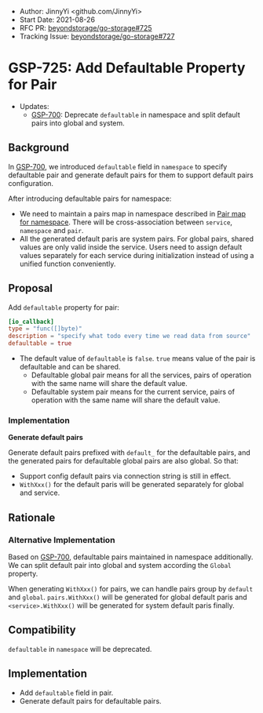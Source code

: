 - Author: JinnyYi <github.com/JinnyYi>
- Start Date: 2021-08-26
- RFC PR: [beyondstorage/go-storage#725](https://github.com/rgglez/go-storage/issues/725)
- Tracking Issue: [beyondstorage/go-storage#727](https://github.com/rgglez/go-storage/issues/727)

# GSP-725: Add Defaultable Property for Pair

- Updates:
  - [GSP-700]: Deprecate `defaultable` in namespace and split default pairs into global and system.

## Background

In [GSP-700], we introduced `defaultable` field in `namespace` to specify defaultable pair and generate default pairs for them to support default pairs configuration.

After introducing defaultable pairs for namespace:
- We need to maintain a pairs map in namespace described in [Pair map for namespace](https://github.com/rgglez/go-storage/issues/711). There will be cross-association between `service`, `namespace` and `pair`.
- All the generated default paris are system pairs. For global pairs, shared values are only valid inside the service. Users need to assign default values separately for each service during initialization instead of using a unified function conveniently.

## Proposal

Add `defaultable` property for pair:

```toml
[io_callback]
type = "func([]byte)"
description = "specify what todo every time we read data from source"
defaultable = true
```

- The default value of `defaultable` is `false`. `true` means value of the pair is defaultable and can be shared.
  - Defaultable global pair means for all the services, pairs of operation with the same name will share the default value.
  - Defaultable system pair means for the current service, pairs of operation with the same name will share the default value.

### Implementation

**Generate default pairs**

Generate default pairs prefixed with `default_` for the defaultable pairs, and the generated pairs for defaultable global pairs are also global. So that:
- Support config default pairs via connection string is still in effect.
- `WithXxx()` for the default paris will be generated separately for global and service.

## Rationale

### Alternative Implementation

Based on [GSP-700], defaultable pairs maintained in namespace additionally. We can split default pair into global and system according the `Global` property.

When generating `WithXxx()` for pairs, we can handle pairs group by `default` and `global`. `pairs.WithXxx()` will be generated for global default paris and `<service>.WithXxx()` will be generated for system default paris finally. 

## Compatibility

`defaultable` in `namespace` will be deprecated.

## Implementation

- Add `defaultable` field in pair.
- Generate default pairs for defaultable pairs.

[GSP-700]: ./700-config-features-and-defaultpairs-via-connection-string.md
